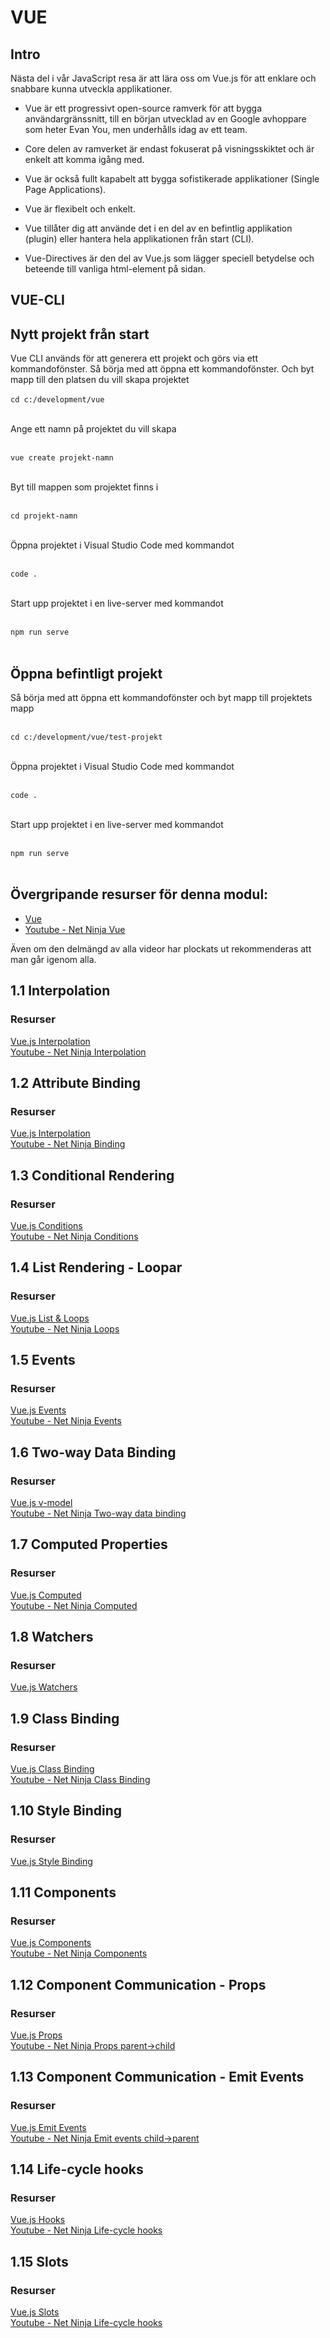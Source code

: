 # VUE
## Intro
Nästa del i vår JavaScript resa är att lära oss om Vue.js för att enklare och snabbare kunna utveckla applikationer.

* Vue är ett progressivt open-source ramverk för att bygga användargränssnitt, till en början utvecklad av en Google avhoppare som heter Evan You, men underhålls idag av ett team.

* Core delen av ramverket är endast fokuserat på visningsskiktet och är enkelt att komma igång med.

* Vue är också fullt kapabelt att bygga sofistikerade applikationer (Single Page Applications).

* Vue är flexibelt och enkelt.

* Vue tillåter dig att använde det i en del av en befintlig applikation (plugin) eller hantera hela applikationen från start (CLI).

* Vue-Directives är den del av Vue.js som lägger speciell betydelse och beteende till vanliga html-element på sidan.

## VUE-CLI

## Nytt projekt från start
Vue CLI används för att generera ett projekt och görs via ett kommandofönster. Så börja med att öppna ett kommandofönster.
Och byt mapp till den platsen du vill skapa projektet<br><br>
```cd c:/development/vue```<br><br>

Ange ett namn på projektet du vill skapa<br><br>

```vue create projekt-namn```<br><br>

Byt till mappen som projektet finns i<br><br>

```cd projekt-namn```<br><br>

Öppna projektet i Visual Studio Code med kommandot<br><br>

```code .```<br><br>

Start upp projektet i en live-server med kommandot<br><br>

```npm run serve```<br><br>

## Öppna befintligt projekt
Så börja med att öppna ett kommandofönster och byt mapp till projektets mapp<br><br>

```cd c:/development/vue/test-projekt```<br><br>

Öppna projektet i Visual Studio Code med kommandot<br><br>

```code .```<br><br>

Start upp projektet i en live-server med kommandot<br><br>

```npm run serve```<br><br>

## Övergripande resurser för denna modul:

- [Vue](https://vuejs.org/v2/guide/)
- [Youtube - Net Ninja Vue](https://www.youtube.com/playlist?list=PL4cUxeGkcC9gQcYgjhBoeQH7wiAyZNrYa)

Även om den delmängd av alla videor har plockats ut rekommenderas att man går igenom alla.

## 1.1 Interpolation

### Resurser
[Vue.js Interpolation](https://vuejs.org/v2/guide/syntax.html#Text) <br>
[Youtube - Net Ninja Interpolation](https://www.youtube.com/watch?v=3ROjxrSa5pk&list=PL4cUxeGkcC9gQcYgjhBoeQH7wiAyZNrYa&index=3&t=0s)

## 1.2 Attribute Binding
### Resurser
[Vue.js Interpolation](https://vuejs.org/v2/guide/syntax.html#Attributes) <br>
[Youtube - Net Ninja Binding](https://www.youtube.com/watch?v=xIOwFTCBBDg&list=PL4cUxeGkcC9gQcYgjhBoeQH7wiAyZNrYa&index=5)

## 1.3 Conditional Rendering
### Resurser
[Vue.js Conditions](https://vuejs.org/v2/guide/conditional.html) <br>
[Youtube - Net Ninja Conditions](https://www.youtube.com/watch?v=0EJqZLcwVLY&list=PL4cUxeGkcC9gQcYgjhBoeQH7wiAyZNrYa&index=12)

## 1.4 List Rendering - Loopar
### Resurser
[Vue.js List & Loops](https://vuejs.org/v2/guide/list.html) <br>
[Youtube - Net Ninja Loops](https://www.youtube.com/watch?v=9Hcswbo0nCY&list=PL4cUxeGkcC9gQcYgjhBoeQH7wiAyZNrYa&index=13)

## 1.5 Events
### Resurser
[Vue.js Events](https://vuejs.org/v2/guide/events.html) <br>
[Youtube - Net Ninja Events](https://www.youtube.com/watch?v=DCwOPBxsXDs&list=PL4cUxeGkcC9gQcYgjhBoeQH7wiAyZNrYa&index=6)

## 1.6 Two-way Data Binding
### Resurser
[Vue.js v-model](https://vuejs.org/v2/guide/components.html#Using-v-model-on-Components) <br>
[Youtube - Net Ninja Two-way data binding](https://www.youtube.com/watch?v=FgvjjYBP2A0&list=PL4cUxeGkcC9gQcYgjhBoeQH7wiAyZNrYa&index=9)

## 1.7 Computed Properties
### Resurser
[Vue.js Computed](https://vuejs.org/v2/guide/computed.html) <br>
[Youtube - Net Ninja Computed](https://www.youtube.com/watch?v=O14qJr5sKXo&list=PL4cUxeGkcC9gQcYgjhBoeQH7wiAyZNrYa&index=10)

## 1.8 Watchers
### Resurser
[Vue.js Watchers](https://vuejs.org/v2/guide/computed.html#Computed-vs-Watched-Property)

## 1.9 Class Binding
### Resurser
[Vue.js Class Binding](https://vuejs.org/v2/guide/class-and-style.html) <br>
[Youtube - Net Ninja Class Binding](https://www.youtube.com/watch?v=4Gh5YcvGDjI&list=PL4cUxeGkcC9gQcYgjhBoeQH7wiAyZNrYa&index=11)

## 1.10 Style Binding
### Resurser
[Vue.js Style Binding](https://vuejs.org/v2/guide/class-and-style.html)

## 1.11 Components
### Resurser
[Vue.js Components](https://vuejs.org/v2/guide/components.html) <br>
[Youtube - Net Ninja Components](https://www.youtube.com/watch?v=EAONyIKrZN0&list=PL4cUxeGkcC9gQcYgjhBoeQH7wiAyZNrYa&index=16)

## 1.12 Component Communication - Props
### Resurser
[Vue.js Props](https://vuejs.org/v2/guide/components-props.html) <br>
[Youtube - Net Ninja Props parent->child](https://www.youtube.com/watch?v=9qqFH60isFc&list=PL4cUxeGkcC9gQcYgjhBoeQH7wiAyZNrYa&index=23)

## 1.13 Component Communication - Emit Events
### Resurser
[Vue.js Emit Events](https://vuejs.org/v2/guide/components-custom-events.html) <br>
[Youtube - Net Ninja Emit events child->parent](https://www.youtube.com/watch?v=5pvG6fzkdFM&list=PL4cUxeGkcC9gQcYgjhBoeQH7wiAyZNrYa&index=25)

## 1.14 Life-cycle hooks
### Resurser
[Vue.js Hooks](https://vuejs.org/v2/guide/instance.html) <br>
[Youtube - Net Ninja Life-cycle hooks](https://www.youtube.com/watch?v=8rn3SK4N8Go&list=PL4cUxeGkcC9gQcYgjhBoeQH7wiAyZNrYa&index=27)

## 1.15 Slots
### Resurser
[Vue.js Slots](https://vuejs.org/v2/guide/components-slots.html) <br>
[Youtube - Net Ninja Life-cycle hooks](https://www.youtube.com/watch?v=F44OoFk8spg&list=PL4cUxeGkcC9gQcYgjhBoeQH7wiAyZNrYa&index=29&t=0s)

